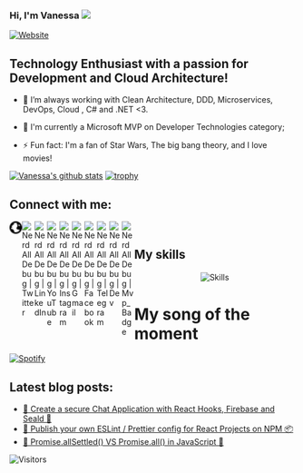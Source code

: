 ### Hi, I'm Vanessa <img src="https://media.giphy.com/media/hvRJCLFzcasrR4ia7z/giphy.gif" width="25px">
[![Website](https://img.shields.io/badge/Author%20%40%20nerdalldebug.com-blogs-green?style=flat-square)](https://www.nerdalldebug.com)

## Technology Enthusiast with a passion for Development and Cloud Architecture!

- 🔭 I’m always working with Clean Architecture, DDD, Microservices, DevOps, Cloud , C# and .NET <3.

- 🚀 I'm currently a Microsoft MVP on Developer Technologies category;

- ⚡ Fun fact: I'm a fan of Star Wars, The big bang theory, and I love movies!




[![Vanessa's github stats](https://github-readme-stats.vercel.app/api?username=vanessabrava&show_icons=true&count_private=true&include_all_commits=true&theme=radical)](https://github.com/vanessabrava?tab=repositories)
[![trophy](https://github-profile-trophy.vercel.app/?username=vanessabrava&theme=radical)](https://github.com/vanessabrava/github-profile-trophy)


## Connect with me:
[<img align="left" alt="NerdAllDebug" width="22px" src="https://raw.githubusercontent.com/iconic/open-iconic/master/svg/globe.svg" />][website]
[<img align="left" alt="NerdAllDebug | Twitter" width="22px" src="https://cdn.jsdelivr.net/npm/simple-icons@v3/icons/twitter.svg" />][twitter]
[<img align="left" alt="NerdAllDebug | LinkedIn" width="22px" src="https://cdn.jsdelivr.net/npm/simple-icons@v3/icons/linkedin.svg" />][linkedin]
[<img align="left" alt="NerdAllDebug | YouTube" width="22px" src="https://cdn.jsdelivr.net/npm/simple-icons@3.13.0/icons/youtube.svg" />][youtube]
[<img align="left" alt="NerdAllDebug | Instagram" width="22px" src="https://cdn.jsdelivr.net/npm/simple-icons@3.13.0/icons/instagram.svg" />][Instagram]
[<img align="left" alt="NerdAllDebug | Gmail" width="22px" src="https://cdn.jsdelivr.net/npm/simple-icons@v3/icons/gmail.svg" />][gmail]
[<img align="left" alt="NerdAllDebug | Facebook" width="22px" src="https://cdn.jsdelivr.net/npm/simple-icons@3.13.0/icons/facebook.svg" />][Facebook]
[<img align="left" alt="NerdAllDebug | Telegram" width="22px" src="https://cdn.jsdelivr.net/npm/simple-icons@v3/icons/telegram.svg" />][Telegram]
[<img align="left" alt="NerdAllDebug | Dev" width="22px" src="https://cdn.jsdelivr.net/npm/simple-icons@3.13.0/icons/dev-dot-to.svg" />][Dev]
[<img align="left" alt="NerdAllDebug | Mvp_Badge" width="22px" src="https://cdn.jsdelivr.net/npm/simple-icons@3.13.0/icons/microsoft.svg" />][Mvp_Badge]

<br />


## My skills

<p align="center">
  <img align="center" alt="Skills" src="https://github.com/viclafouch/viclafouch/blob/master/img/pack.png" />
</p>

# My song of the moment

[![Spotify](https://github.com/viclafouch/viclafouch/blob/master/img/spotify-480.png)](https://open.spotify.com/track/1HC3nSraaRQ82RJP4TjYTX?si=22xw5s3pknn3x34dsepvftdqa)


## Latest blog posts:
<!-- BLOG-POST-LIST:START -->
- [👑 Create a secure Chat Application with React Hooks, Firebase and Seald 🔐](https://dev.to/viclafouch/create-a-secure-chat-application-with-react-hooks-firebase-and-seald-2bc1)
- [🍿 Publish your own ESLint / Prettier config for React Projects on NPM 📦](https://dev.to/viclafouch/publish-your-own-eslint-prettier-config-for-react-projects-on-npm-g3p)
- [🤝 Promise.allSettled() VS Promise.all() in JavaScript 🍭](https://dev.to/viclafouch/promise-allsettled-vs-promise-all-in-javascript-4mle)
<!-- BLOG-POST-LIST:END -->


![Visitors](https://visitor-badge.laobi.icu/badge?page_id=vanessabrava.vanessabrava)

[website]: https://www.nerdalldebug.com
[twitter]: https://twitter.com/vanessabrava
[linkedin]: https://www.linkedin.com/in/vanessabrava
[youtube]: https://www.youtube.com/channel/nerdalldebug
[Instagram]: https://www.instagram.com/vanessabrava/
[gmail]: mailto:vanessa.valle@gmail.com/
[Mvp_Badge]: https://mvp.microsoft.com/en-us/PublicProfile/5004000
[Facebook]: https://www.facebook.com/vanessa.trixie
[Telegram]: https://t.me/vanessabrava
[Dev]: https://dev.to/vanessabrava

